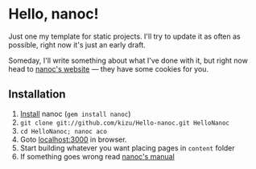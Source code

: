 # Hello, nanoc!

Just one my template for static projects. I'll try to update it as often as possible, right now it's just an early draft.

Someday, I'll write something about what I've done with it, but right now head to [nanoc's website](http://nanoc.stoneship.org/) — they have some cookies for you.

## Installation
1. [Install](http://nanoc.stoneship.org/docs/2-installation/) nanoc (`gem install nanoc`)
2. `git clone git://github.com/kizu/Hello-nanoc.git HelloNanoc`
3. `cd HelloNanoc; nanoc aco`
4. Goto [localhost:3000](localhost:3000) in browser.
5. Start building whatever you want placing pages in `content` folder
6. If something goes wrong read [nanoc's manual](http://nanoc.stoneship.org/docs/)
